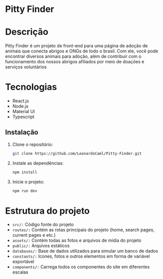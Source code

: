 # Pitty Finder

# Descrição
Pitty Finder é um projeto de front-end para uma página de adoção de animais que conecta abrigos e ONGs de todo o brasil. Com ele, você pode encontrar diversos animais para adoção, além de contribuir com o funcionamento dos nossos abrigos afiliados por meio de doações e serviços voluntários

# Tecnologias
- React.js
- Node.js
- Material UI
- Typescript

## Instalação
1. Clone o repositório:
   ```bash
   git clone https://github.com/LeonardoCaml/Pitty-Finder.git

2. Instale as dependências:
   ```bash
   npm install

3. Inicie o projeto:
   ```bash
   npm run dev

# Estrutura do projeto

- `src/:` Código fonte do projeto
- `routes/:` Contém as rotas principais do projeto (home, search pages, current pages e etc.)
- `assets/:` Contém todas as fotos e arquivos de mídia do projeto
- `public/:` Arquivos estáticos
- `databases/:` Base de dados utilizados para simular um banco de dados
- `constants/:` Icones, fotos e outros elementos em forma de variável exportável 
- `components/:` Carrega todos os componentes do site em diferentes escalas
